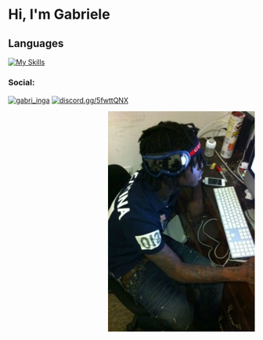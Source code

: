 # Hi, I'm Gabriele 

## Languages
[![My Skills](https://skillicons.dev/icons?i=js,html,css,bootstrap,cs,c)](https://skillicons.dev)


<h3 align="left">Social:</h3>
<p align="left">
<a href="https://instagram.com/gabri_inga" target="blank"><img align="center" src="https://raw.githubusercontent.com/rahuldkjain/github-profile-readme-generator/master/src/images/icons/Social/instagram.svg" alt="gabri_inga" height="30" width="40" /></a>
<a href="https://discord.gg/discord.gg/5fwttQNX" target="blank"><img align="center" src="https://raw.githubusercontent.com/rahuldkjain/github-profile-readme-generator/master/src/images/icons/Social/discord.svg" alt="discord.gg/5fwttQNX" height="30" width="40" /></a>
</p>

<p>
  <img align="right" src="./download.jpg" width="300">
</p>
